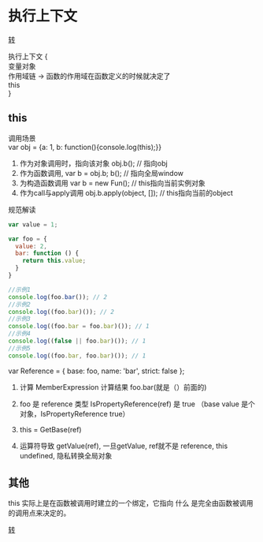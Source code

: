 # 执行上下文

[转](https://github.com/mqyqingfeng/Blog/issues/7)  

执行上下文  {  
  变量对象  
  作用域链 -> 函数的作用域在函数定义的时候就决定了  
  this  
}



## this
调用场景  
var obj = {a: 1, b: function(){console.log(this);}}
1. 作为对象调用时，指向该对象 obj.b(); // 指向obj
2. 作为函数调用, var b = obj.b; b(); // 指向全局window
3. 为构造函数调用 var b = new Fun(); // this指向当前实例对象
4. 作为call与apply调用 obj.b.apply(object, []); // this指向当前的object


规范解读
``` js
var value = 1;

var foo = {
  value: 2,
  bar: function () {
    return this.value;
  }
}

//示例1
console.log(foo.bar()); // 2
//示例2
console.log((foo.bar)()); // 2
//示例3
console.log((foo.bar = foo.bar)()); // 1
//示例4
console.log((false || foo.bar)()); // 1
//示例5
console.log((foo.bar, foo.bar)()); // 1
```

var Reference = {
  base: foo,
  name: 'bar',
  strict: false
};

1. 计算 MemberExpression 计算结果 foo.bar(就是（）前面的)
2. foo 是 reference 类型 IsPropertyReference(ref) 是 true （base value 是个对象，IsPropertyReference true）
3. this = GetBase(ref)

4. 运算符导致 getValue(ref), 一旦getValue, ref就不是 reference, this undefined, 隐私转换全局对象


## 其他
this 实际上是在函数被调用时建立的一个绑定，它指向 什么 是完全由函数被调用的调用点来决定的。


[转](https://www.kancloud.cn/kancloud/you-dont-know-js-this-object-prototypes/516669)  